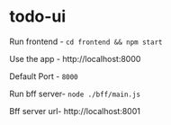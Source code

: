 # todo-ui

Run frontend - `cd frontend && npm start`

Use the app - http://localhost:8000 

Default Port - `8000`

Run bff server- `node ./bff/main.js`

Bff server url- http://localhost:8001